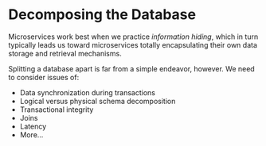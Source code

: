 # Decomposing the Database

Microservices work best when we practice *information hiding*, which in turn typically leads us toward microservices totally encapsulating their own data storage and retrieval mechanisms.

Splitting a database apart is far from a simple endeavor, however. We need to consider issues of:

* Data synchronization during transactions
* Logical versus physical schema decomposition
* Transactional integrity
* Joins
* Latency
* More...
